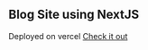 ## Blog Site using NextJS 

Deployed on vercel 
[Check it out](https://myblog-xi-virid.vercel.app/)
